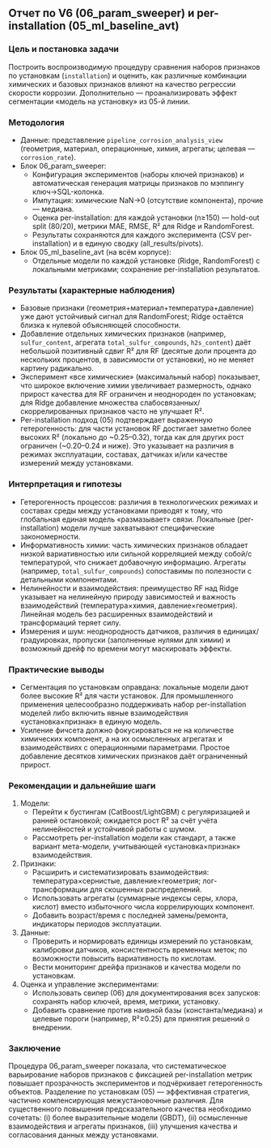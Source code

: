 ## Отчет по V6 (06_param_sweeper) и per-installation (05_ml_baseline_avt)

### Цель и постановка задачи
Построить воспроизводимую процедуру сравнения наборов признаков по установкам (`installation`) и оценить, как различные комбинации химических и базовых признаков влияют на качество регрессии скорости коррозии. Дополнительно — проанализировать эффект сегментации «модель на установку» из 05-й линии.

### Методология
- Данные: представление `pipeline_corrosion_analysis_view` (геометрия, материал, операционные, химия, агрегаты; целевая — `corrosion_rate`).
- Блок 06_param_sweeper:
  - Конфигурация экспериментов (наборы ключей признаков) и автоматическая генерация матрицы признаков по мэппингу ключ→SQL-колонка.
  - Импутация: химические NaN→0 (отсутствие компонента), прочие — медиана.
  - Оценка per-installation: для каждой установки (n≥150) — hold-out split (80/20), метрики MAE, RMSE, R² для Ridge и RandomForest.
  - Результаты сохраняются для каждого эксперимента (CSV per-installation) и в единую сводку (all_results/pivots).
- Блок 05_ml_baseline_avt (на всём корпусе):
  - Отдельные модели по каждой установке (Ridge, RandomForest) с локальными метриками; сохранение per-installation результатов.

### Результаты (характерные наблюдения)
- Базовые признаки (геометрия+материал+температура+давление) уже дают устойчивый сигнал для RandomForest; Ridge остаётся близка к нулевой объясняющей способности.
- Добавление отдельных химических признаков (например, `sulfur_content`, агрегата `total_sulfur_compounds`, `h2s_content`) даёт небольшой позитивный сдвиг R² для RF (десятые доли процента до нескольких процентов, в зависимости от установки), но не меняет картину радикально.
- Эксперимент «все химические» (максимальный набор) показывает, что широкое включение химии увеличивает размерность, однако прирост качества для RF ограничен и неоднороден по установкам; для Ridge добавление множества слабосвязанных/скоррелированных признаков часто не улучшает R².
- Per-installation подход (05) подтверждает выраженную гетерогенность: для части установок RF достигает заметно более высоких R² (локально до ~0.25–0.32), тогда как для других рост ограничен (~0.20–0.24 и ниже). Это указывает на различия в режимах эксплуатации, составах, датчиках и/или качестве измерений между установками.

### Интерпретация и гипотезы
- Гетерогенность процессов: различия в технологических режимах и составах среды между установками приводят к тому, что глобальная единая модель «размазывает» связи. Локальные (per-installation) модели лучше захватывают специфические закономерности.
- Информативность химии: часть химических признаков обладает низкой вариативностью или сильной корреляцией между собой/с температурой, что снижает добавочную информацию. Агрегаты (например, `total_sulfur_compounds`) сопоставимы по полезности с детальными компонентами.
- Нелинейности и взаимодействия: преимущество RF над Ridge указывает на нелинейную природу зависимостей и важность взаимодействий (температура×химия, давление×геометрия). Линейная модель без расширенных взаимодействий и трансформаций теряет силу.
- Измерения и шум: неоднородность датчиков, различия в единицах/градуировках, пропуски (заполненные нулями для химии) и возможный дрейф по времени могут маскировать эффекты.

### Практические выводы
- Сегментация по установкам оправдана: локальные модели дают более высокие R² для части установок. Для промышленного применения целесообразно поддерживать набор per-installation моделей либо включить явные взаимодействия «установка×признак» в единую модель.
- Усиление фичсета должно фокусироваться не на количестве химических компонент, а на их осмысленных агрегатах и взаимодействиях с операционными параметрами. Простое добавление десятков химических признаков даёт ограниченный прирост.

### Рекомендации и дальнейшие шаги
1) Модели:
   - Перейти к бустингам (CatBoost/LightGBM) с регуляризацией и ранней остановкой; ожидается рост R² за счёт учёта нелинейностей и устойчивой работы с шумом.
   - Рассмотреть per-installation модели как стандарт, а также вариант мета-модели, учитывающей «установка×признак» взаимодействия.
2) Признаки:
   - Расширить и систематизировать взаимодействия: температура×сернистые, давление×геометрия; лог-трансформации для скошенных распределений.
   - Использовать агрегаты (суммарные индексы серы, хлора, кислот) вместо избыточного числа коррелирующих компонент.
   - Добавить возраст/время с последней замены/ремонта, индикаторы периодов эксплуатации.
3) Данные:
   - Проверить и нормировать единицы измерений по установкам, калибровки датчиков, консистентность временных меток; по возможности повысить вариативность по кислотам.
   - Вести мониторинг дрейфа признаков и качества модели по установкам.
4) Оценка и управление экспериментами:
   - Использовать свипер (06) для документирования всех запусков: сохранять набор ключей, время, метрики, установку.
   - Добавить сравнение против наивной базы (константа/медиана) и целевые пороги (например, R²≥0.25) для принятия решений о внедрении.

### Заключение
Процедура 06_param_sweeper показала, что систематическое варьирование наборов признаков с фиксацией per-installation метрик повышает прозрачность экспериментов и подчёркивает гетерогенность объектов. Разделение по установкам (05) — эффективная стратегия, частично компенсирующая межустановочные различия. Для существенного повышения предсказательного качества необходимо сочетать: (i) более выразительные модели (GBDT), (ii) осмысленные взаимодействия и агрегаты признаков, (iii) улучшения качества и согласования данных между установками.
